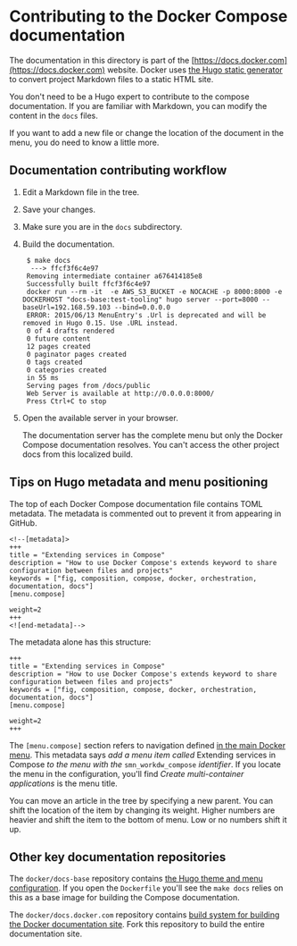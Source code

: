 <!--[metadata]>
+++
draft = true
title = "Compose README"
description = "Compose README"
keywords = ["Docker, documentation, manual, guide, reference, api"]
+++
<![end-metadata]-->

# Contributing to the Docker Compose documentation

The documentation in this directory is part of the [https://docs.docker.com](https://docs.docker.com) website.  Docker uses [the Hugo static generator](http://gohugo.io/overview/introduction/) to convert project Markdown files to a static HTML site.

You don't need to be a Hugo expert to contribute to the compose documentation. If you are familiar with Markdown, you can modify the content in the `docs` files.

If you want to add a new file or change the location of the document in the menu, you do need to know a little more.

## Documentation contributing workflow

1. Edit a Markdown file in the tree.

2. Save your changes.

3. Make sure you are in the `docs` subdirectory.

4. Build the documentation.

        $ make docs
         ---> ffcf3f6c4e97
        Removing intermediate container a676414185e8
        Successfully built ffcf3f6c4e97
        docker run --rm -it  -e AWS_S3_BUCKET -e NOCACHE -p 8000:8000 -e DOCKERHOST "docs-base:test-tooling" hugo server --port=8000 --baseUrl=192.168.59.103 --bind=0.0.0.0
        ERROR: 2015/06/13 MenuEntry's .Url is deprecated and will be removed in Hugo 0.15. Use .URL instead.
        0 of 4 drafts rendered
        0 future content
        12 pages created
        0 paginator pages created
        0 tags created
        0 categories created
        in 55 ms
        Serving pages from /docs/public
        Web Server is available at http://0.0.0.0:8000/
        Press Ctrl+C to stop

5. Open the available server in your browser.

    The documentation server has the complete menu but only the Docker Compose
    documentation resolves.  You can't access the other project docs from this
    localized build.

## Tips on Hugo metadata and menu positioning

The top of each Docker Compose documentation file contains TOML metadata. The metadata is commented out to prevent it from appearing in GitHub.

    <!--[metadata]>
    +++
    title = "Extending services in Compose"
    description = "How to use Docker Compose's extends keyword to share configuration between files and projects"
    keywords = ["fig, composition, compose, docker, orchestration, documentation, docs"]
    [menu.compose]
    
    weight=2
    +++
    <![end-metadata]-->

The metadata alone has this structure:

    +++
    title = "Extending services in Compose"
    description = "How to use Docker Compose's extends keyword to share configuration between files and projects"
    keywords = ["fig, composition, compose, docker, orchestration, documentation, docs"]
    [menu.compose]
    
    weight=2
    +++

The `[menu.compose]` section refers to navigation defined [in the main Docker menu](https://github.com/docker/docs-base/blob/hugo/config.toml). This metadata says *add a menu item called* Extending services in Compose *to the menu with the* `smn_workdw_compose` *identifier*.  If you locate the menu in the configuration, you'll find *Create multi-container applications* is the menu title.

You can move an article in the tree by specifying a new parent. You can shift the location of the item by changing its weight.  Higher numbers are heavier and shift the item to the bottom of menu. Low or no numbers shift it up.


## Other key documentation repositories

The `docker/docs-base` repository contains [the Hugo theme and menu configuration](https://github.com/docker/docs-base). If you open the `Dockerfile` you'll see the `make docs` relies on this as a base image for building the Compose documentation.

The `docker/docs.docker.com` repository contains [build system for building the Docker documentation site](https://github.com/docker/docs.docker.com). Fork this repository to build the entire documentation site.
